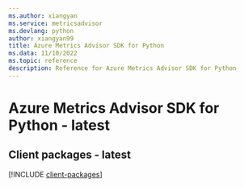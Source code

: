 ```yaml
---
ms.author: xiangyan
ms.service: metricsadvisor
ms.devlang: python
author: xiangyan99
title: Azure Metrics Advisor SDK for Python
ms.data: 11/10/2022
ms.topic: reference
description: Reference for Azure Metrics Advisor SDK for Python
---
```

# Azure Metrics Advisor SDK for Python - latest

## Client packages - latest
[!INCLUDE [client-packages](metrics-advisor-client-index.md)]